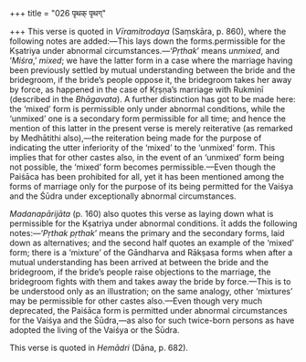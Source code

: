 +++
title = "026 पृथक् पृथग्"

+++
This verse is quoted in *Vīramitrodaya* (Saṃskāra, p. 860), where the
following notes are added:—This lays down the forms.permissible for the
Kṣatriya under abnormal circumstances.—‘*Pṛthak*’ means *unmixed*, and
‘*Miśra*,’ *mixed*; we have the latter form in a case where the marriage
having been previously settled by mutual understanding between the bride
and the bridegroom, if the bride’s people oppose it, the bridegroom
takes her away by force, as happened in the case of Kṛṣṇa’s marriage
with Rukmiṇī (described in the *Bhāgavata*). A further distinction has
got to be made here: the ‘mixed’ form is permissible only under abnormal
conditions, while the ‘unmixed’ one is a secondary form permissible for
all time; and hence the mention of this latter in the present verse is
merely reiterative (as remarked by Medhātithi also),—the reiteration
being made for the purpose of indicating the utter inferiority of the
‘mixed’ to the ‘unmixed’ form. This implies that for other castes also,
in the event of an ‘unmixed’ form being not possible, the ‘mixed’ form
becomes permissible.—Even though the Paiśāca has been prohibited for
all, yet it has been mentioned among the forms of marriage only for the
purpose of its being permitted for the Vaiśya and the Śūdra under
exceptionally abnormal circumstances.

*Madanapārijāta* (p. 160) also quotes this verse as laying down what is
permissible for the Kṣatriya under abnormal conditions. īt adds the
following notes:—‘*Pṛthak pṛthak*’ means the primary and the secondary
forms, laid down as alternatives; and the second half quotes an example
of the ‘mixed’ form; there is a ‘mixture’ of the Gāndharva and Rākṣasa
forms when after a mutual understanding has been arrived at between the
bride and the bridegroom, if the bride’s people raise objections to the
marriage, the bridegroom fights with them and takes away the bride by
force.—This is to be understood only as an illustration; on the same
analogy, other ‘mixtures’ may be permissible for other castes also.—Even
though very much deprecated, the Paiśāca form is permitted under
abnormal circumstances for the Vaiśya and the Śūdra,—as also for such
twice-born persons as have adopted the living of the Vaiśya or the
Śūdra.

This verse is quoted in *Hemādri* (Dāna, p. 682).


